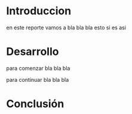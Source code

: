 # Introduccion


en este reporte vamos a bla bla bla esto si es asi
# Desarrollo

para comenzar bla bla bla

para continuar bla bla bla
# Conclusión